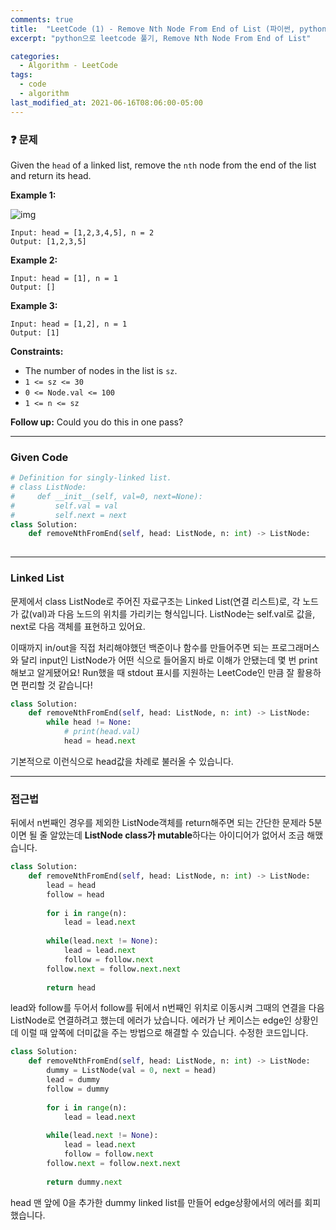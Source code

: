 ```yaml
---
comments: true
title:  "LeetCode (1) - Remove Nth Node From End of List (파이썬, python)"
excerpt: "python으로 leetcode 풀기, Remove Nth Node From End of List"

categories:
  - Algorithm - LeetCode
tags:
  - code
  - algorithm
last_modified_at: 2021-06-16T08:06:00-05:00
---
```




### ❓ 문제

Given the `head` of a linked list, remove the `nth` node from the end of the list and return its head.

**Example 1:**

![img](https://assets.leetcode.com/uploads/2020/10/03/remove_ex1.jpg)

```
Input: head = [1,2,3,4,5], n = 2
Output: [1,2,3,5]
```

**Example 2:**

```
Input: head = [1], n = 1
Output: []
```

**Example 3:**

```
Input: head = [1,2], n = 1
Output: [1]
```

 

**Constraints:**

- The number of nodes in the list is `sz`.
- `1 <= sz <= 30`
- `0 <= Node.val <= 100`
- `1 <= n <= sz` 

**Follow up:** Could you do this in one pass?

---

### Given Code

```python
# Definition for singly-linked list.
# class ListNode:
#     def __init__(self, val=0, next=None):
#         self.val = val
#         self.next = next
class Solution:
    def removeNthFromEnd(self, head: ListNode, n: int) -> ListNode:
        
```

------

### Linked List

 문제에서 class ListNode로 주어진 자료구조는 Linked List(연결 리스트)로, 각 노드가 값(val)과 다음 노드의 위치를 가리키는 형식입니다. ListNode는 self.val로 값을, next로 다음 객체를 표현하고 있어요.

 이때까지 in/out을 직접 처리해야했던 백준이나 함수를 만들어주면 되는 프로그래머스와 달리 input인 ListNode가 어떤 식으로 들어올지 바로 이해가 안됐는데 몇 번 print해보고 알게됐어요! Run했을 때 stdout 표시를 지원하는 LeetCode인 만큼 잘 활용하면 편리할 것 같습니다!

```python
class Solution:
    def removeNthFromEnd(self, head: ListNode, n: int) -> ListNode:
        while head != None:
            # print(head.val)
            head = head.next
```

기본적으로 이런식으로 head값을 차례로 불러올 수 있습니다.

-----

### 접근법

 뒤에서 n번째인 경우를 제외한 ListNode객체를 return해주면 되는 간단한 문제라 5분이면 될 줄 알았는데 **ListNode class가 mutable**하다는 아이디어가 없어서 조금 해맸습니다.

```python
class Solution:
    def removeNthFromEnd(self, head: ListNode, n: int) -> ListNode:
        lead = head
        follow = head
        
        for i in range(n):
            lead = lead.next
        
        while(lead.next != None):
            lead = lead.next
            follow = follow.next
        follow.next = follow.next.next
        
        return head
```



lead와 follow를 두어서 follow를 뒤에서 n번째인 위치로 이동시켜 그때의 연결을 다음 ListNode로 연결하려고 했는데 에러가 났습니다. 에러가 난 케이스는 edge인 상황인데 이럴 때 앞쪽에 더미값을 주는 방법으로 해결할 수 있습니다. 수정한 코드입니다.

```python
class Solution:
    def removeNthFromEnd(self, head: ListNode, n: int) -> ListNode:
        dummy = ListNode(val = 0, next = head)
        lead = dummy
        follow = dummy
        
        for i in range(n):
            lead = lead.next
        
        while(lead.next != None):
            lead = lead.next
            follow = follow.next
        follow.next = follow.next.next
        
        return dummy.next
```

head 맨 앞에 0을 추가한 dummy linked list를 만들어 edge상황에서의 에러를 회피했습니다.

